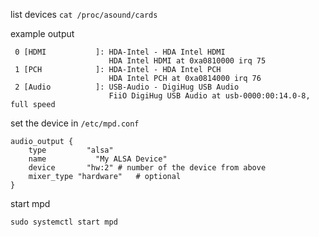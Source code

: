 list devices `cat /proc/asound/cards`

example output

```
 0 [HDMI           ]: HDA-Intel - HDA Intel HDMI
                      HDA Intel HDMI at 0xa0810000 irq 75
 1 [PCH            ]: HDA-Intel - HDA Intel PCH
                      HDA Intel PCH at 0xa0814000 irq 76
 2 [Audio          ]: USB-Audio - DigiHug USB Audio
                      FiiO DigiHug USB Audio at usb-0000:00:14.0-8, full speed
```

set the device in `/etc/mpd.conf`

```
audio_output {
	type	   	 "alsa"
	name		   "My ALSA Device"
	device		 "hw:2"	# number of the device from above
	mixer_type "hardware"	# optional
}
```

start mpd

`sudo systemctl start mpd`
